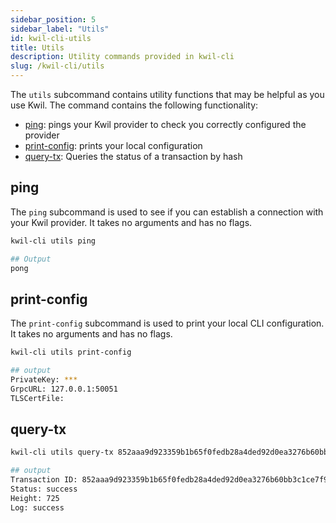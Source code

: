 ```yaml
---
sidebar_position: 5
sidebar_label: "Utils"
id: kwil-cli-utils
title: Utils
description: Utility commands provided in kwil-cli
slug: /kwil-cli/utils
---
```


The `utils` subcommand contains utility functions that may be helpful as you use Kwil. The command contains the following functionality:

* [ping](#ping): pings your Kwil provider to check you correctly configured the provider
* [print-config](#print-config): prints your local configuration
* [query-tx](#query-tx): Queries the status of a transaction by hash

## ping

The `ping` subcommand is used to see if you can establish a connection with your Kwil provider. It takes no arguments and has no flags.

```bash
kwil-cli utils ping

## Output
pong
```

## print-config

The `print-config` subcommand is used to print your local CLI configuration.  It takes no arguments and has no flags.

```bash
kwil-cli utils print-config

## output
PrivateKey: ***
GrpcURL: 127.0.0.1:50051
TLSCertFile: 
```

## query-tx

```bash
kwil-cli utils query-tx 852aaa9d923359b1b65f0fedb28a4ded92d0ea3276b60bb3c1ce7f9345ec1276

## output
Transaction ID: 852aaa9d923359b1b65f0fedb28a4ded92d0ea3276b60bb3c1ce7f9345ec1276
Status: success
Height: 725
Log: success
```